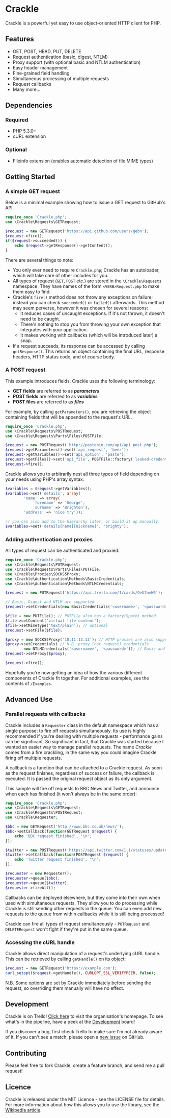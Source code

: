 # Crackle

Crackle is a powerful yet easy to use object-oriented HTTP client for PHP.

## Features

 - GET, POST, HEAD, PUT, DELETE
 - Request authentication (basic, digest, NTLM)
 - Proxy support (with optional basic and NTLM authentication)
 - Easy header management
 - Fine-grained field handling
 - Simultaneous processing of multiple requests
 - Request callbacks
 - Many more...

## Dependencies

### Required

 - PHP 5.3.0+
 - cURL extension

### Optional

 - Fileinfo extension (enables automatic detection of file MIME types)

## Getting Started

### A simple GET request

Below is a minimal example showing how to issue a GET request to GitHub's API.

``` php
require_once 'Crackle.php';
use \Crackle\Requests\GETRequest;

$request = new GETRequest('https://api.github.com/users/gebn');
$request->fire();
if($request->succeeded()) {
	echo $request->getResponse()->getContent();
}
```

There are several things to note:

 - You only ever need to require `Crackle.php`; Crackle has an autoloader, which will take care of other includes for you.
 - All types of request (`GET`, `POST` etc.) are stored in the `\Crackle\Requests` namespace. They have names of the form `<VERB>Request.php` to make them easy to find.
 - Crackle's `fire()` method does not throw any exceptions on failure; instead you can check `succeeded()` or `failed()` afterwards. This method may seem perverse, however it was chosen for several reasons:
	- It reduces cases of uncaught exceptions. If it's not thrown, it doesn't need to be caught.
	- There's nothing to stop you from throwing your own exception that integrates with your application.
	- It makes working with callbacks (which will be introduced later) a snap.
 - If a request succeeds, its response can be accessed by calling `getResponse()`. This returns an object containing the final URL, response headers, HTTP status code, and of course body.

### A POST request

This example introduces fields. Crackle uses the following terminology:

 - **GET fields** are referred to as **_parameters_**
 - **POST fields** are referred to as **_variables_**
 - **POST files** are referred to as **_files_**

For example, by calling `getParameters()`, you are retrieving the object containing fields that will be appended to the request's URL.

``` php
require_once 'Crackle.php';
use \Crackle\Requests\POSTRequest;
use \Crackle\Requests\Parts\Files\POSTFile;

$request = new POSTRequest('http://pastebin.com/api/api_post.php');
$request->getParameters()->set('api_request', 'beer');
$request->getVariables()->set('api_option', 'paste');
$request->getFiles()->set('api_file', POSTFile::factory('leaked-credentials.txt'));
$request->fire();
```

Crackle allows you to arbitrarily nest all three types of field depending on your needs using PHP's array syntax:

``` php
$variables = $request->getVariables();
$variables->set('details', array(
		'name' => array(
			'forename' => 'George',
			'surname' => 'Brighton'),
		'address' => 'nice try'));

// you can also add to the hierarchy later, or build it up manually:
$variables->set('details[name][nickname]', 'brighty');
```

### Adding authentication and proxies

All types of request can be authenticated and proxied:

``` php
require_once 'Crackle.php';
use \Crackle\Requests\PUTRequest;
use \Crackle\Requests\Parts\Files\PUTFile;
use \Crackle\Proxies\SOCKS5Proxy;
use \Crackle\Authentication\Methods\BasicCredentials;
use \Crackle\Authentication\Methods\NTLMCredentials;

$request = new PUTRequest('https://api.trello.com/1/cards/OeU7nvW6');

// Basic, Digest and NTLM are supported
$request->setCredentials(new BasicCredentials('<username>', '<password>'));

$file = new PUTFile(); // PUTFile also has a factory($path) method
$file->setContent('virtual file content');
$file->setMimeType('text/plain'); // optional
$request->setFile($file);

$proxy = new SOCKS5Proxy('10.11.12.13'); // HTTP proxies are also supported
$proxy->setCredentials( // N.B. proxy (not request) credentials
		new NTLMCredentials('<username>', '<password>')); // Basic and NTLM supported
$request->setProxy($proxy);

$request->fire();
```

Hopefully you're now getting an idea of how the various different components of Crackle fit together. For additional examples, see the contents of `/Examples`.

## Advanced Use

### Parallel requests with callbacks

Crackle includes a `Requester` class in the default namespace which has a single purpose: to fire off requests simultaneously. Its use is highly recommended if you're dealing with multiple requests - performance gains can be significant. So significant in fact, that Crackle was started because I wanted an easier way to manage parallel requests. The name *Crackle* comes from a fire crackling, in the same way you could imagine Crackle firing off multiple requests.

A callback is a function that can be attached to a Crackle request. As soon as the request finishes, regardless of success or failure, the callback is executed. It is passed the original request object as its only argument.

This sample will fire off requests to BBC News and Twitter, and announce when each has finished (it won't always be in the same order):

``` php
require_once 'Crackle.php';
use \Crackle\Requests\GETRequest;
use \Crackle\Requests\POSTRequest;
use \Crackle\Requester;

$bbc = new GETRequest('http://www.bbc.co.uk/news/');
$bbc->setCallback(function(GETRequest $request) {
	echo 'BBC request finished', "\n";
});

$twitter = new POSTRequest('https://api.twitter.com/1.1/statuses/update');
$twitter->setCallback(function(POSTRequest $request) {
	echo 'Twitter request finished', "\n";
});

$requester = new Requester();
$requester->queue($bbc);
$requester->queue($twitter);
$requester->fireAll();
```

Callbacks can be deployed elsewhere, but they come into their own when used with simultaneous requests. They allow you to do processing while Crackle is still sending other requests in the queue. You can even add new requests to the queue from within callbacks while it is still being processed!

Crackle can fire all types of request simultaneously - `PUTRequest` and `DELETERequest` won't fight if they're put in the same queue.

### Accessing the cURL handle

Crackle allows direct manipulation of a request's underlying cURL handle. This can be retrieved by calling `getHandle()` on its object:

``` php
$request = new GETRequest('https://example.com');
curl_setopt($request->getHandle(), CURLOPT_SSL_VERIFYPEER, false);
```

N.B. Some options are set by Crackle immediately before sending the request, so overriding them manually will have no effect.

## Development

Crackle is on Trello! [Click here](https://trello.com/crackle) to visit the organisation's homepage. To see what's in the pipeline, have a peek at the [Development](https://trello.com/b/91q94waP/development) board!

If you discover a bug, first check Trello to make sure I'm not already aware of it. If you can't see a match, please open a [new issue](https://github.com/gebn/Crackle/issues/new) on GitHub.

## Contributing

Please feel free to fork Crackle, create a feature branch, and send me a pull request!

## Licence

Crackle is released under the MIT Licence - see the LICENSE file for details. For more information about how this allows you to use the library, see the [Wikipedia article](http://en.wikipedia.org/wiki/MIT_License).